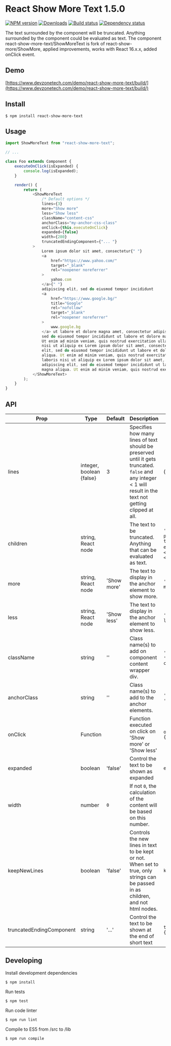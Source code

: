 # React Show More Text 1.5.0

[![NPM version][npm-image]][npm-url]
[![Downloads][downloads-image]][npm-url]
[![Build status][travis-image]][travis-url]
[![Dependency status][david-dm-image]][david-dm-url]

The text surrounded by the component will be truncated. Anything surrounded by the component could be evaluated as text. The component react-show-more-text/ShowMoreText is fork of react-show-more/ShowMore, applied improvements, works with React 16.x.x, added onClick event.

## Demo

[https://www.devzonetech.com/demo/react-show-more-text/build/](https://www.devzonetech.com/demo/react-show-more-text/build/)

## Install

```
$ npm install react-show-more-text
```

## Usage

```js
import ShowMoreText from "react-show-more-text";

// ...

class Foo extends Component {
    executeOnClick(isExpanded) {
        console.log(isExpanded);
    }

    render() {
        return (
            <ShowMoreText
                /* Default options */
                lines={3}
                more="Show more"
                less="Show less"
                className="content-css"
                anchorClass="my-anchor-css-class"
                onClick={this.executeOnClick}
                expanded={false}
                width={280}
                truncatedEndingComponent={"... "}
            >
                Lorem ipsum dolor sit amet, consectetur{" "}
                <a
                    href="https://www.yahoo.com/"
                    target="_blank"
                    rel="noopener noreferrer"
                >
                    yahoo.com
                </a>{" "}
                adipiscing elit, sed do eiusmod tempor incididunt
                <a
                    href="https://www.google.bg/"
                    title="Google"
                    rel="nofollow"
                    target="_blank"
                    rel="noopener noreferrer"
                >
                    www.google.bg
                </a> ut labore et dolore magna amet, consectetur adipiscing elit,
                sed do eiusmod tempor incididunt ut labore et dolore magna aliqua.
                Ut enim ad minim veniam, quis nostrud exercitation ullamco laboris
                nisi ut aliquip ex Lorem ipsum dolor sit amet, consectetur adipiscing
                elit, sed do eiusmod tempor incididunt ut labore et dolore magna
                aliqua. Ut enim ad minim veniam, quis nostrud exercitation ullamco
                laboris nisi ut aliquip ex Lorem ipsum dolor sit amet, consectetur
                adipiscing elit, sed do eiusmod tempor incididunt ut labore et dolore
                magna aliqua. Ut enim ad minim veniam, quis nostrud exercitation
            </ShowMoreText>
        );
    }
}
```

## API

| Prop                     | Type                     | Default     | Description                                                                                                                                                   | Example                                                                                                                       |
| ------------------------ | ------------------------ | ----------- | ------------------------------------------------------------------------------------------------------------------------------------------------------------- | ----------------------------------------------------------------------------------------------------------------------------- |
| lines                    | integer, boolean {false} | 3           | Specifies how many lines of text should be preserved until it gets truncated. `false` and any integer < 1 will result in the text not getting clipped at all. | (`false`, `-1`, `0`), `1`, ...                                                                                                |
| children                 | string, React node       |             | The text to be truncated. Anything that can be evaluated as text.                                                                                             | `'Some text'`, `<p>Some paragraph <a/>with other text-based inline elements<a></p>`, `<span>Some</span><span>siblings</span>` |
| more                     | string, React node       | 'Show more' | The text to display in the anchor element to show more.                                                                                                       | `'Show more'`, `<span>Show more</span>`                                                                                       |
| less                     | string, React node       | 'Show less' | The text to display in the anchor element to show less.                                                                                                       | `'Show less'`, `<span>Show less</span>`                                                                                       |
| className                | string                   | ''          | Class name(s) to add on component content wrapper div.                                                                                                        | `'wrapper-class'`, `'wrapper-class-1 wrapper-class-2'`                                                                        |
| anchorClass              | string                   | ''          | Class name(s) to add to the anchor elements.                                                                                                                  | `'my-anchor-class'`, `'class-1 class-2'`                                                                                      |
| onClick                  | Function                 |             | Function executed on click on 'Show more' or 'Show less'                                                                                                      | `onClick={this.executeOnClick}`                                                                                               |
| expanded                 | boolean                  | 'false'     | Control the text to be shown as expanded                                                                                                                      | `expanded={true}`                                                                                                             |
| width                    | number                   | `0`         | If not `0`, the calculation of the content will be based on this number.                                                                                      |                                                                                                                               |
| keepNewLines             | boolean                  | 'false'     | Controls the new lines in text to be kept or not. When set to true, only strings can be passed in as children, and not html nodes.                            | `keepNewLines={true}`                                                                                                         |
| truncatedEndingComponent | string                   | '...'       | Control the text to be shown at the end of short text                                                                                                         | `truncatedEndingComponent={'... '}`                                                                                           |

## Developing

Install development dependencies

```
$ npm install
```

Run tests

```
$ npm test
```

Run code linter

```
$ npm run lint
```

Compile to ES5 from /src to /lib

```
$ npm run compile
```

[npm-url]: https://npmjs.org/package/react-show-more-text
[downloads-image]: http://img.shields.io/npm/dm/react-show-more-text.svg
[npm-image]: https://badge.fury.io/js/react-show-more-text.svg
[travis-url]: https://travis-ci.com/devzonetech/react-show-more-text
[travis-image]: https://travis-ci.com/devzonetech/react-show-more-text.svg?branch=master
[david-dm-url]: https://david-dm.org/devzonetech/react-show-more-text
[david-dm-image]: https://david-dm.org/devzonetech/react-show-more-text.svg
